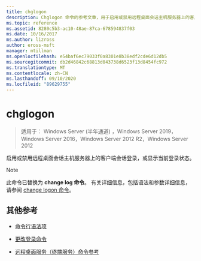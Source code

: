 ```yaml
---
title: chglogon
description: Chglogon 命令的参考文章，用于启用或禁用远程桌面会话主机服务器上的客户端会话登录，或显示当前登录状态。
ms.topic: reference
ms.assetid: 8280c5b3-ac10-48ae-87ca-678594837f03
ms.date: 10/16/2017
ms.author: lizross
author: eross-msft
manager: mtillman
ms.openlocfilehash: e54baf6ec79033f0a8301e8b38edf2cde6d12db5
ms.sourcegitcommit: db2d46842c68813d043738d6523f13d8454fc972
ms.translationtype: MT
ms.contentlocale: zh-CN
ms.lasthandoff: 09/10/2020
ms.locfileid: "89629755"
---
```

# <a name="chglogon"></a>chglogon

> 适用于： Windows Server (半年通道) ，Windows Server 2019，Windows Server 2016，Windows Server 2012 R2，Windows Server 2012

启用或禁用远程桌面会话主机服务器上的客户端会话登录，或显示当前登录状态。

> [!NOTE]
> 此命令已替换为 **change log 命令**。 有关详细信息，包括语法和参数详细信息，请参阅 [change logon 命令](change-logon.md)。

## <a name="additional-references"></a>其他参考

- [命令行语法项](command-line-syntax-key.md)

- [更改登录命令](change-logon.md)

- [远程桌面服务（终端服务）命令参考](remote-desktop-services-terminal-services-command-reference.md)
